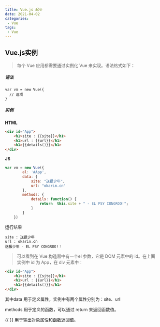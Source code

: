 ```yaml
---
title: Vue.js 起步
date: 2021-04-02
categories:
 - Vue
tags:
 - Vue
---
```



## Vue.js实例


> 每个 Vue 应用都需要通过实例化 Vue 来实现。语法格式如下：

##### 语法

```
var vm = new Vue({
  // 选项
}
```

##### 实例

**HTML**

```html
<div id="App">
    <h1>site : {{site}}</h1>
    <h1>url : {{url}}</h1>
    <h1>{{details()}}</h1>
</div>
```

**JS**

```js
var vm = new Vue({
        el: '#App',
        data: {
            site: "送报少年",
            url: "okarin.cn"
        },
        methods: {
            details: function() {
                return  this.site + " - EL PSY CONGROO!";
            }
        }
    })
```
运行结果

```
site : 送报少年
url : okarin.cn
送报少年 - EL PSY CONGROO!！
```

>可以看到在 Vue 构造器中有一个el 参数，它是 DOM 元素中的 id。在上面实例中 id 为 App，在 div 元素中：

```html
<div id="App">
    <h1>site : {{site}}</h1>
    <h1>url : {{url}}</h1>
    <h1>{{details()}}</h1>
</div>
```

其中data 用于定义属性，实例中有两个属性分别为：site、url

methods 用于定义的函数，可以通过 return 来返回函数值。

{{ }} 用于输出对象属性和函数返回值。

